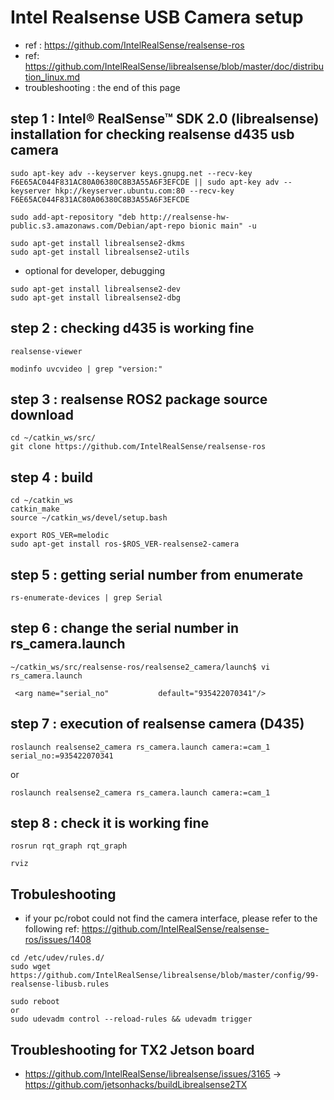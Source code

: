 # Intel Realsense USB Camera setup

- ref : https://github.com/IntelRealSense/realsense-ros
- ref: https://github.com/IntelRealSense/librealsense/blob/master/doc/distribution_linux.md
- troubleshooting : the end of this page

## step 1 : Intel® RealSense™ SDK 2.0 (librealsense) installation for checking realsense d435 usb camera 

```
sudo apt-key adv --keyserver keys.gnupg.net --recv-key F6E65AC044F831AC80A06380C8B3A55A6F3EFCDE || sudo apt-key adv --keyserver hkp://keyserver.ubuntu.com:80 --recv-key F6E65AC044F831AC80A06380C8B3A55A6F3EFCDE

sudo add-apt-repository "deb http://realsense-hw-public.s3.amazonaws.com/Debian/apt-repo bionic main" -u

sudo apt-get install librealsense2-dkms
sudo apt-get install librealsense2-utils
```
- optional for developer, debugging
```
sudo apt-get install librealsense2-dev
sudo apt-get install librealsense2-dbg
```

## step 2 : checking d435 is working fine
```
realsense-viewer
```
```
modinfo uvcvideo | grep "version:"
```

## step 3 : realsense ROS2 package source download
```
cd ~/catkin_ws/src/
git clone https://github.com/IntelRealSense/realsense-ros
```

## step 4 : build
```
cd ~/catkin_ws
catkin_make
source ~/catkin_ws/devel/setup.bash
```
```
export ROS_VER=melodic 
sudo apt-get install ros-$ROS_VER-realsense2-camera
```

## step 5 : getting serial number from enumerate
```
rs-enumerate-devices | grep Serial
```


## step 6 : change the serial number in rs_camera.launch 
```
~/catkin_ws/src/realsense-ros/realsense2_camera/launch$ vi rs_camera.launch
```
```
 <arg name="serial_no"           default="935422070341"/>

```

## step 7 : execution of realsense camera (D435)
```
roslaunch realsense2_camera rs_camera.launch camera:=cam_1 serial_no:=935422070341
```
or
```
roslaunch realsense2_camera rs_camera.launch camera:=cam_1 
```

## step 8 : check it is working fine

```
rosrun rqt_graph rqt_graph
```
```
rviz
```

## Trobuleshooting

- if your pc/robot could not find the camera interface, please refer to the following
  ref: https://github.com/IntelRealSense/realsense-ros/issues/1408
```
cd /etc/udev/rules.d/ 
sudo wget https://github.com/IntelRealSense/librealsense/blob/master/config/99-realsense-libusb.rules

sudo reboot
or
sudo udevadm control --reload-rules && udevadm trigger
```
## Troubleshooting for TX2 Jetson board
- https://github.com/IntelRealSense/librealsense/issues/3165
  -> https://github.com/jetsonhacks/buildLibrealsense2TX
